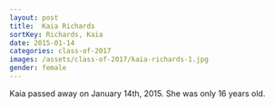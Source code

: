 ```yaml
---
layout: post
title:  Kaia Richards
sortKey: Richards, Kaia
date: 2015-01-14
categories: class-of-2017
images: /assets/class-of-2017/kaia-richards-1.jpg
gender: female
---
```

Kaia passed away on January 14th, 2015.  She was only 16 years old.

